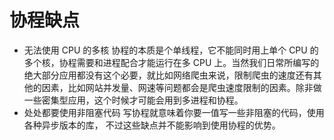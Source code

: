 # 协程缺点
* 无法使用 CPU 的多核
协程的本质是个单线程，它不能同时用上单个 CPU 的多个核，协程需要和进程配合才能运行在多 CPU 上。当然我们日常所编写的绝大部分应用都没有这个必要，就比如网络爬虫来说，限制爬虫的速度还有其他的因素，比如网站并发量、网速等问题都会是爬虫速度限制的因素。除非做一些密集型应用，这个时候才可能会用到多进程和协程。
* 处处都要使用非阻塞代码
写协程就意味着你要一值写一些非阻塞的代码，使用各种异步版本的库， 不过这些缺点并不能影响到使用协程的优势。